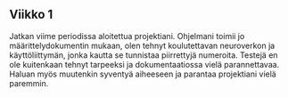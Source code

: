 ## Viikko 1

Jatkan viime periodissa aloitettua projektiani. Ohjelmani toimii jo määrittelydokumentin mukaan, olen tehnyt koulutettavan neuroverkon ja käyttöliittymän, jonka kautta se tunnistaa piirrettyjä numeroita. Testejä en ole kuitenkaan tehnyt tarpeeksi ja dokumentaatiossa vielä parannettavaa. Haluan myös muutenkin syventyä aiheeseen ja parantaa projektiani vielä paremmin.
